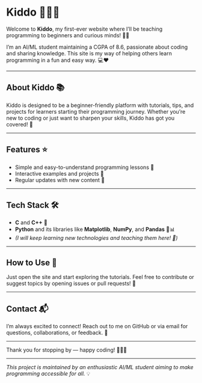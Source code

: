 # Kiddo 🚀👩‍💻

Welcome to **Kiddo**, my first-ever website where I’ll be teaching programming to beginners and curious minds! 🎉✨

I’m an AI/ML student maintaining a CGPA of 8.6, passionate about coding and sharing knowledge. This site is my way of helping others learn programming in a fun and easy way. 💻❤️

---

## About Kiddo 📚

Kiddo is designed to be a beginner-friendly platform with tutorials, tips, and projects for learners starting their programming journey. Whether you’re new to coding or just want to sharpen your skills, Kiddo has got you covered! 🎯

---

## Features ⭐

- Simple and easy-to-understand programming lessons 📝  
- Interactive examples and projects 🔧  
- Regular updates with new content 🔄  

---

## Tech Stack 🛠️

- **C** and **C++** 🔹  
- **Python** and its libraries like **Matplotlib**, **NumPy**, and **Pandas** 🐍📊  
- *(I will keep learning new technologies and teaching them here! 🚀)*  

---

## How to Use 🎯

Just open the site and start exploring the tutorials. Feel free to contribute or suggest topics by opening issues or pull requests! 🤝

---

## Contact 📬

I’m always excited to connect! Reach out to me on GitHub or via email for questions, collaborations, or feedback. 💬

---

Thank you for stopping by — happy coding! 🎉👩‍💻

---

*This project is maintained by an enthusiastic AI/ML student aiming to make programming accessible for all.* 💡
